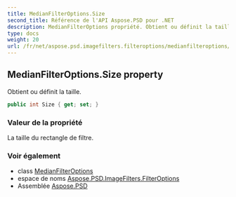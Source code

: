 ```yaml
---
title: MedianFilterOptions.Size
second_title: Référence de l'API Aspose.PSD pour .NET
description: MedianFilterOptions propriété. Obtient ou définit la taille.
type: docs
weight: 20
url: /fr/net/aspose.psd.imagefilters.filteroptions/medianfilteroptions/size/
---
```

## MedianFilterOptions.Size property

Obtient ou définit la taille.

```csharp
public int Size { get; set; }
```

### Valeur de la propriété

La taille du rectangle de filtre.

### Voir également

* class [MedianFilterOptions](../)
* espace de noms [Aspose.PSD.ImageFilters.FilterOptions](../../medianfilteroptions/)
* Assemblée [Aspose.PSD](../../../)


